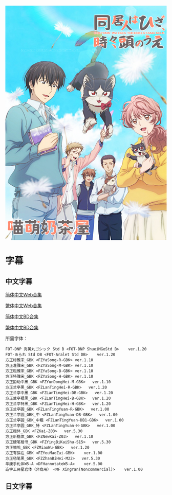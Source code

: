 ![](poster.jpg)

# 字幕

## 中文字幕

[简体中文Web合集](https://github.com/Nekomoekissaten-SUB/Nekomoekissaten-MIR-Subs/raw/master/Hizaue/Hizaue_Web_CHS.7z)

[繁体中文Web合集](https://github.com/Nekomoekissaten-SUB/Nekomoekissaten-MIR-Subs/raw/master/Hizaue/Hizaue_Web_CHT.7z)

[简体中文BD合集](https://github.com/Nekomoekissaten-SUB/Nekomoekissaten-MIR-Subs/raw/master/Hizaue/Hizaue_BD_CHS.7z)

[繁体中文BD合集](https://github.com/Nekomoekissaten-SUB/Nekomoekissaten-MIR-Subs/raw/master/Hizaue/Hizaue_BD_CHT.7z)

所需字体：
```
FOT-DNP 秀英丸ゴシック Std B <FOT-DNP ShueiMGoStd B>    ver.1.20
FOT-あられ Std DB <FOT-Aralet Std DB>    ver.1.20
方正标雅宋_GBK <FZYaSong-R-GBK> ver.1.10
方正准雅宋_GBK <FZYaSong-M-GBK> ver.1.10
方正粗雅宋_GBK <FZYaSong-B-GBK> ver.1.10
方正特雅宋_GBK <FZYaSong-H-GBK> ver.1.10
方正韵动中黑_GBK <FZYunDongHei-M-GBK>   ver.1.10
方正兰亭黑_GBK <FZLanTingHei-R-GBK>   ver.1.20
方正兰亭中黑_GBK <FZLanTingHei-DB-GBK>   ver.1.20
方正兰亭粗黑_GBK <FZLanTingHei-B-GBK>   ver.1.20
方正兰亭特黑_GBK <FZLanTingHei-H-GBK>   ver.1.20
方正兰亭圆_GBK <FZLanTingYuan-R-GBK>   ver.1.00
方正兰亭圆_GBK_中 <FZLanTingYuan-DB-GBK>   ver.1.00
方正兰亭圆_GBK_中粗 <FZLanTingYuan-DB1-GBK>   ver.1.00
方正兰亭圆_GBK_特 <FZLanTingYuan-H-GBK>   ver.1.00
方正楷体_GBK <FZKai-Z03>   ver.5.30
方正新楷体_GBK <FZNewKai-Z03>   ver.1.10
方正硬笔楷书_GBK <FZYingBiKaiShu-S15>   ver.5.30
方正喵呜_GBK <FZMiaoWu-GBK>   ver.1.20
方正有猫在_GBK <FZYouMaoZai-GBK>    ver.1.00
方正毡笔黑_GBK <FZZhanBiHei-M22>   ver.5.30
华康手札体W5-A <DFHannotateW5-A>    ver.5.00
造字工房星岩体（非商用） <MF XingYan(Noncommercial)>    ver.1.00
```

## 日文字幕